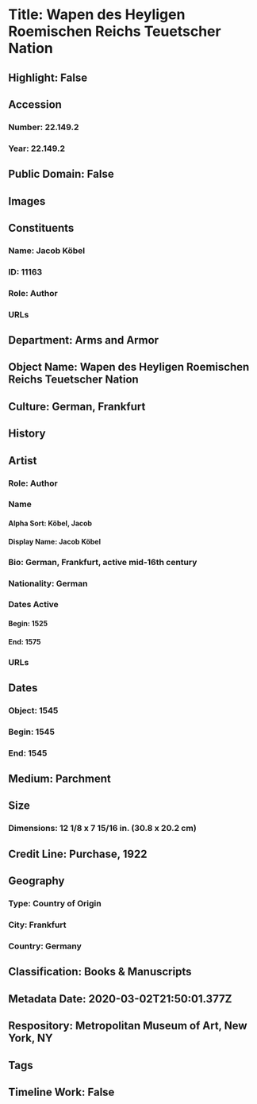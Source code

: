 # Title: Wapen des Heyligen Roemischen Reichs Teuetscher Nation
## Highlight: False
## Accession
### Number: 22.149.2
### Year: 22.149.2
## Public Domain: False
## Images
## Constituents
### Name: Jacob Köbel
### ID: 11163
### Role: Author
### URLs
## Department: Arms and Armor
## Object Name: Wapen des Heyligen Roemischen Reichs Teuetscher Nation
## Culture: German, Frankfurt
## History
## Artist
### Role: Author
### Name
#### Alpha Sort: Köbel, Jacob
#### Display Name: Jacob Köbel
### Bio: German, Frankfurt, active mid-16th century
### Nationality: German
### Dates Active
#### Begin: 1525
#### End: 1575
### URLs
## Dates
### Object: 1545
### Begin: 1545
### End: 1545
## Medium: Parchment
## Size
### Dimensions: 12 1/8 x 7 15/16 in. (30.8 x 20.2 cm)
## Credit Line: Purchase, 1922
## Geography
### Type: Country of Origin
### City: Frankfurt
### Country: Germany
## Classification: Books & Manuscripts
## Metadata Date: 2020-03-02T21:50:01.377Z
## Respository: Metropolitan Museum of Art, New York, NY
## Tags
## Timeline Work: False